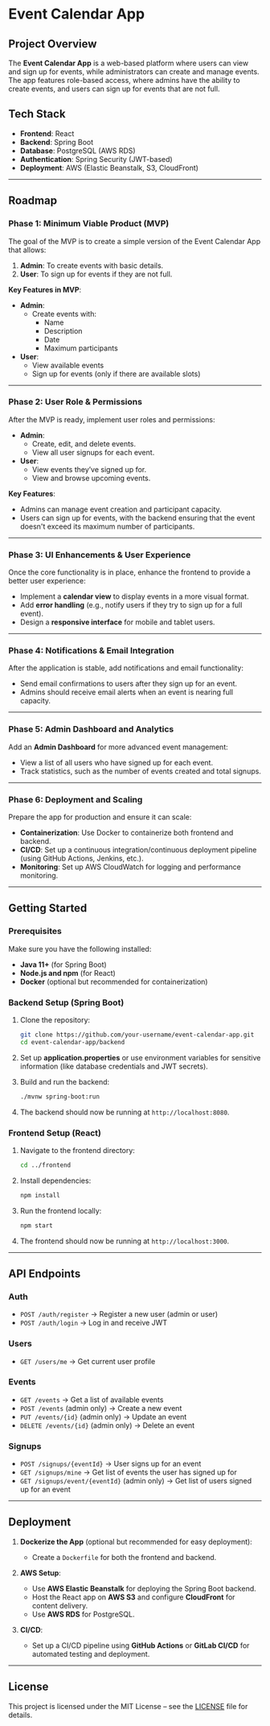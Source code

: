 
# Event Calendar App

## Project Overview

The **Event Calendar App** is a web-based platform where users can view and sign up for events, while administrators can create and manage events. The app features role-based access, where admins have the ability to create events, and users can sign up for events that are not full.

## Tech Stack

- **Frontend**: React
- **Backend**: Spring Boot
- **Database**: PostgreSQL (AWS RDS)
- **Authentication**: Spring Security (JWT-based)
- **Deployment**: AWS (Elastic Beanstalk, S3, CloudFront)

---

## Roadmap

### Phase 1: Minimum Viable Product (MVP)

The goal of the MVP is to create a simple version of the Event Calendar App that allows:
1. **Admin**: To create events with basic details.
2. **User**: To sign up for events if they are not full.

**Key Features in MVP**:
- **Admin**:
  - Create events with:
    - Name
    - Description
    - Date
    - Maximum participants
- **User**:
  - View available events
  - Sign up for events (only if there are available slots)
  
---

### Phase 2: User Role & Permissions

After the MVP is ready, implement user roles and permissions:
- **Admin**:
  - Create, edit, and delete events.
  - View all user signups for each event.
- **User**:
  - View events they’ve signed up for.
  - View and browse upcoming events.

**Key Features**:
- Admins can manage event creation and participant capacity.
- Users can sign up for events, with the backend ensuring that the event doesn't exceed its maximum number of participants.

---

### Phase 3: UI Enhancements & User Experience

Once the core functionality is in place, enhance the frontend to provide a better user experience:
- Implement a **calendar view** to display events in a more visual format.
- Add **error handling** (e.g., notify users if they try to sign up for a full event).
- Design a **responsive interface** for mobile and tablet users.

---

### Phase 4: Notifications & Email Integration

After the application is stable, add notifications and email functionality:
- Send email confirmations to users after they sign up for an event.
- Admins should receive email alerts when an event is nearing full capacity.

---

### Phase 5: Admin Dashboard and Analytics

Add an **Admin Dashboard** for more advanced event management:
- View a list of all users who have signed up for each event.
- Track statistics, such as the number of events created and total signups.

---

### Phase 6: Deployment and Scaling

Prepare the app for production and ensure it can scale:
- **Containerization**: Use Docker to containerize both frontend and backend.
- **CI/CD**: Set up a continuous integration/continuous deployment pipeline (using GitHub Actions, Jenkins, etc.).
- **Monitoring**: Set up AWS CloudWatch for logging and performance monitoring.

---

## Getting Started

### Prerequisites

Make sure you have the following installed:
- **Java 11+** (for Spring Boot)
- **Node.js and npm** (for React)
- **Docker** (optional but recommended for containerization)

### Backend Setup (Spring Boot)

1. Clone the repository:
   ```bash
   git clone https://github.com/your-username/event-calendar-app.git
   cd event-calendar-app/backend
   ```

2. Set up **application.properties** or use environment variables for sensitive information (like database credentials and JWT secrets).

3. Build and run the backend:
   ```bash
   ./mvnw spring-boot:run
   ```

4. The backend should now be running at `http://localhost:8080`.

### Frontend Setup (React)

1. Navigate to the frontend directory:
   ```bash
   cd ../frontend
   ```

2. Install dependencies:
   ```bash
   npm install
   ```

3. Run the frontend locally:
   ```bash
   npm start
   ```

4. The frontend should now be running at `http://localhost:3000`.

---

## API Endpoints

### Auth
- `POST /auth/register` → Register a new user (admin or user)
- `POST /auth/login` → Log in and receive JWT

### Users
- `GET /users/me` → Get current user profile

### Events
- `GET /events` → Get a list of available events
- `POST /events` (admin only) → Create a new event
- `PUT /events/{id}` (admin only) → Update an event
- `DELETE /events/{id}` (admin only) → Delete an event

### Signups
- `POST /signups/{eventId}` → User signs up for an event
- `GET /signups/mine` → Get list of events the user has signed up for
- `GET /signups/event/{eventId}` (admin only) → Get list of users signed up for an event

---

## Deployment

1. **Dockerize the App** (optional but recommended for easy deployment):
   - Create a `Dockerfile` for both the frontend and backend.
   
2. **AWS Setup**:
   - Use **AWS Elastic Beanstalk** for deploying the Spring Boot backend.
   - Host the React app on **AWS S3** and configure **CloudFront** for content delivery.
   - Use **AWS RDS** for PostgreSQL.

3. **CI/CD**:
   - Set up a CI/CD pipeline using **GitHub Actions** or **GitLab CI/CD** for automated testing and deployment.

---

## License

This project is licensed under the MIT License – see the [LICENSE](LICENSE) file for details.
